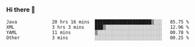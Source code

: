 ### Hi there 👋

<!--
**urzz/urzz** is a ✨ _special_ ✨ repository because its `README.md` (this file) appears on your GitHub profile.

Here are some ideas to get you started:

- 🔭 I’m currently working on ...
- 🌱 I’m currently learning ...
- 👯 I’m looking to collaborate on ...
- 🤔 I’m looking for help with ...
- 💬 Ask me about ...
- 📫 How to reach me: ...
- 😄 Pronouns: ...
- ⚡ Fun fact: ...
-->

<!--START_SECTION:waka-->

```text
Java             20 hrs 16 mins  █████████████████████▒░░░   85.75 %
XML              3 hrs 3 mins    ███▒░░░░░░░░░░░░░░░░░░░░░   12.96 %
YAML             11 mins         ▒░░░░░░░░░░░░░░░░░░░░░░░░   00.78 %
Other            3 mins          ░░░░░░░░░░░░░░░░░░░░░░░░░   00.25 %
```

<!--END_SECTION:waka-->
